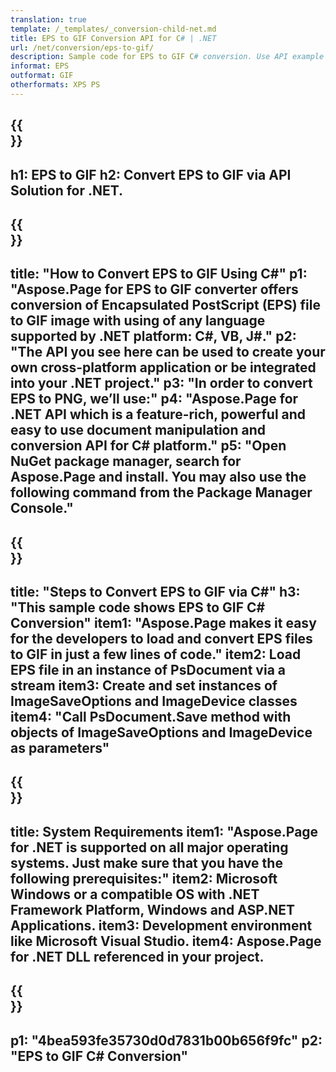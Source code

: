 ```yaml
---
translation: true
template: /_templates/_conversion-child-net.md
title: EPS to GIF Conversion API for C# | .NET
url: /net/conversion/eps-to-gif/ 
description: Sample code for EPS to GIF C# conversion. Use API example code for batch EPS files to GIF conversion within VB.NET, Asp.NET or any .NET based application.
informat: EPS
outformat: GIF
otherformats: XPS PS
---
```


{{<section banner>}}
---
h1: EPS to GIF
h2: Convert EPS to GIF via API Solution for .NET.
---

{{<section overview>}}
---
title: "How to Convert EPS to GIF Using C#"
p1: "Aspose.Page for EPS to GIF converter offers conversion of Encapsulated PostScript (EPS) file to GIF image with using of any language supported by .NET platform: C#, VB, J#."
p2: "The API you see here can be used to create your own cross-platform application or be integrated into your .NET project."
p3: "In order to convert EPS to PNG, we’ll use:"
p4: "Aspose.Page for .NET API which is a feature-rich, powerful and easy to use document manipulation and conversion API for C# platform."
p5: "Open NuGet package manager, search for Aspose.Page and install. You may also use the following command from the Package Manager Console."
---

{{<section feature1>}}
---
title: "Steps to Convert EPS to GIF via C#"
h3: "This sample code shows EPS to GIF C# Conversion"
item1: "Aspose.Page makes it easy for the developers to load and convert EPS files to GIF in just a few lines of code."
item2: Load EPS file in an instance of PsDocument via a stream
item3: Create and set instances of ImageSaveOptions and ImageDevice classes
item4: "Call PsDocument.Save method with objects of ImageSaveOptions and ImageDevice as parameters"
---

{{<section feature2>}}
---
title: System Requirements
item1: "Aspose.Page for .NET is supported on all major operating systems. Just make sure that you have the following prerequisites:"
item2: Microsoft Windows or a compatible OS with .NET Framework Platform, Windows and ASP.NET Applications.
item3: Development environment like Microsoft Visual Studio.
item4: Aspose.Page for .NET DLL referenced in your project.
---

{{<section gist>}}
---
p1: "4bea593fe35730d0d7831b00b656f9fc"
p2: "EPS to GIF C# Conversion"
---
